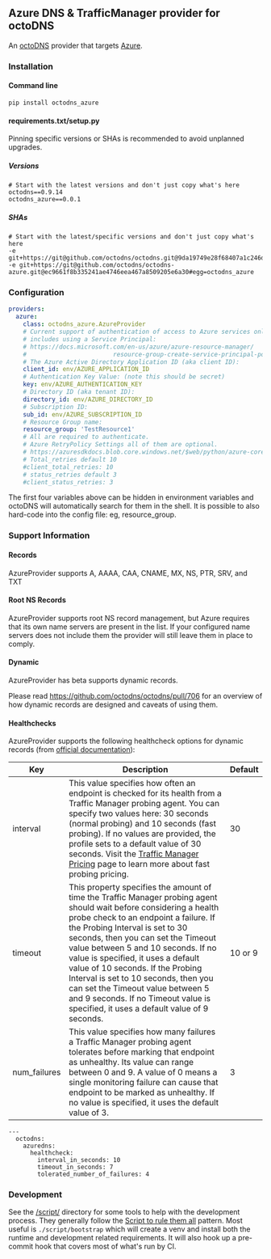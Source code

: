 ## Azure DNS & TrafficManager provider for octoDNS

An [octoDNS](https://github.com/octodns/octodns/) provider that targets [Azure](https://azure.microsoft.com/en-us/services/dns/#overview).

### Installation

#### Command line

```
pip install octodns_azure
```

#### requirements.txt/setup.py

Pinning specific versions or SHAs is recommended to avoid unplanned upgrades.

##### Versions

```
# Start with the latest versions and don't just copy what's here
octodns==0.9.14
octodns_azure==0.0.1
```

##### SHAs

```
# Start with the latest/specific versions and don't just copy what's here
-e git+https://git@github.com/octodns/octodns.git@9da19749e28f68407a1c246dfdf65663cdc1c422#egg=octodns
-e git+https://git@github.com/octodns/octodns-azure.git@ec9661f8b335241ae4746eea467a8509205e6a30#egg=octodns_azure
```

### Configuration

```yaml
providers:
  azure:
    class: octodns_azure.AzureProvider
    # Current support of authentication of access to Azure services only
    # includes using a Service Principal:
    # https://docs.microsoft.com/en-us/azure/azure-resource-manager/
    #                        resource-group-create-service-principal-portal
    # The Azure Active Directory Application ID (aka client ID):
    client_id: env/AZURE_APPLICATION_ID
    # Authentication Key Value: (note this should be secret)
    key: env/AZURE_AUTHENTICATION_KEY
    # Directory ID (aka tenant ID):
    directory_id: env/AZURE_DIRECTORY_ID
    # Subscription ID:
    sub_id: env/AZURE_SUBSCRIPTION_ID
    # Resource Group name:
    resource_group: 'TestResource1'
    # All are required to authenticate.
    # Azure RetryPolicy Settings all of them are optional.
    # https://azuresdkdocs.blob.core.windows.net/$web/python/azure-core/1.9.0/azure.core.pipeline.policies.html?highlight=retrypolicy#azure.core.pipeline.policies.RetryPolicy
    # Total_retries default 10
    #client_total_retries: 10
    # status_retries default 3
    #client_status_retries: 3
```

The first four variables above can be hidden in environment variables and octoDNS will automatically search for them in the shell. It is possible to also hard-code into the config file: eg, resource_group.

### Support Information

#### Records

AzureProvider supports A, AAAA, CAA, CNAME, MX, NS, PTR, SRV, and TXT

#### Root NS Records

AzureProvider supports root NS record management, but Azure requires that its own name servers are present in the list. If your configured name servers does not include them the provider will still leave them in place to comply.

#### Dynamic

AzureProvider has beta supports dynamic records.

Please read https://github.com/octodns/octodns/pull/706 for an overview of how dynamic records are designed and caveats of using them.

#### Healthchecks

AzureProvider supports the following healthcheck options for dynamic records (from [official documentation](https://docs.microsoft.com/en-us/azure/traffic-manager/traffic-manager-monitoring#configure-endpoint-monitoring)):

| Key | Description | Default |
|--|--|--|
| interval | This value specifies how often an endpoint is checked for its health from a Traffic Manager probing agent. You can specify two values here: 30 seconds (normal probing) and 10 seconds (fast probing). If no values are provided, the profile sets to a default value of 30 seconds. Visit the [Traffic Manager Pricing](https://azure.microsoft.com/pricing/details/traffic-manager) page to learn more about fast probing pricing. | 30 |
| timeout | This property specifies the amount of time the Traffic Manager probing agent should wait before considering a health probe check to an endpoint a failure. If the Probing Interval is set to 30 seconds, then you can set the Timeout value between 5 and 10 seconds. If no value is specified, it uses a default value of 10 seconds. If the Probing Interval is set to 10 seconds, then you can set the Timeout value between 5 and 9 seconds. If no Timeout value is specified, it uses a default value of 9 seconds. | 10 or 9 |
| num_failures | This value specifies how many failures a Traffic Manager probing agent tolerates before marking that endpoint as unhealthy. Its value can range between 0 and 9. A value of 0 means a single monitoring failure can cause that endpoint to be marked as unhealthy. If no value is specified, it uses the default value of 3. | 3 |

```
---
  octodns:
    azuredns:
      healthcheck:
        interval_in_seconds: 10
        timeout_in_seconds: 7
        tolerated_number_of_failures: 4
```

### Development

See the [/script/](/script/) directory for some tools to help with the development process. They generally follow the [Script to rule them all](https://github.com/github/scripts-to-rule-them-all) pattern. Most useful is `./script/bootstrap` which will create a venv and install both the runtime and development related requirements. It will also hook up a pre-commit hook that covers most of what's run by CI.
